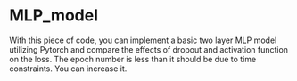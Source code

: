 # MLP_model
With this piece of code, you can implement a basic two layer MLP model utilizing Pytorch and compare the effects of dropout and activation function on the loss. The epoch number is less than it should be due to time constraints. You can increase it.
